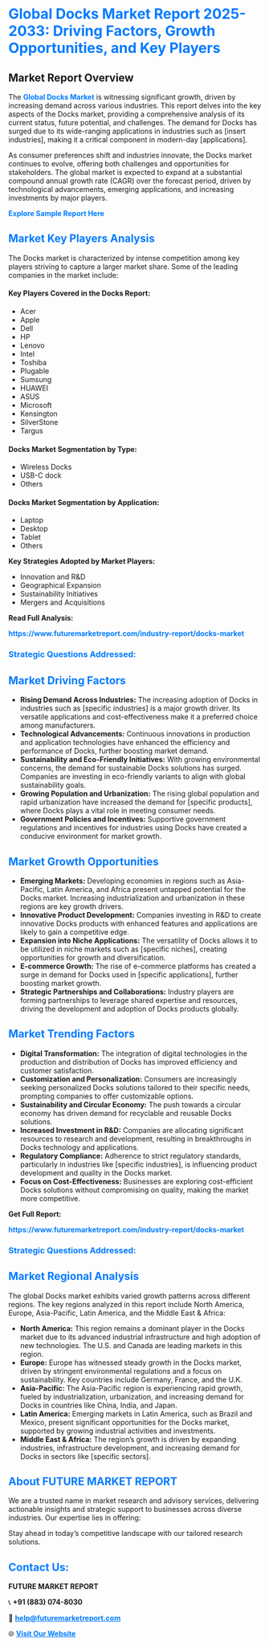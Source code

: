 <h1 style="color: #007BFF;">Global Docks Market Report 2025-2033: Driving Factors, Growth Opportunities, and Key Players</h1>

<section id="overview">
<h2>Market Report Overview</h2>
<p>The <a href="https://www.futuremarketreport.com/industry-report/docks-market" style="color: #007BFF; text-decoration: none;"><strong>Global Docks Market</strong></a> is witnessing significant growth, driven by increasing demand across various industries. This report delves into the key aspects of the Docks market, providing a comprehensive analysis of its current status, future potential, and challenges. The demand for Docks has surged due to its wide-ranging applications in industries such as [insert industries], making it a critical component in modern-day [applications].</p>
<p>As consumer preferences shift and industries innovate, the Docks market continues to evolve, offering both challenges and opportunities for stakeholders. The global market is expected to expand at a substantial compound annual growth rate (CAGR) over the forecast period, driven by technological advancements, emerging applications, and increasing investments by major players.</p>
</section>

<section id="overview">
<p><a href="https://www.futuremarketreport.com/request-sample/reportId=60790" style="color: #007BFF; text-decoration: none;"><strong>Explore Sample Report Here</strong></a></p>
</section>

<section id="key-players">
<h2 style="color: #007BFF;">Market Key Players Analysis</h2>
<p>The Docks market is characterized by intense competition among key players striving to capture a larger market share. Some of the leading companies in the market include:</p>
<h4>Key Players Covered in the Docks Report:</h4>
<ul><li>Acer</li><li>Apple</li><li>Dell</li><li>HP</li><li>Lenovo</li><li>Intel</li><li>Toshiba</li><li>Plugable</li><li>Sumsung</li><li>HUAWEI</li><li>ASUS</li><li>Microsoft</li><li>Kensington</li><li>SilverStone</li><li>Targus</li></ul>
<h4>Docks Market Segmentation by Type:</h4>
<ul><li>Wireless Docks</li><li>USB-C dock</li><li>Others</li></ul>

<h4>Docks Market Segmentation by Application:</h4>
<ul><li>Laptop</li><li>Desktop</li><li>Tablet</li><li>Others</li></ul>
<p><strong>Key Strategies Adopted by Market Players:</strong></p>
<ul>
<li>Innovation and R&D</li>
<li>Geographical Expansion</li>
<li>Sustainability Initiatives</li>
<li>Mergers and Acquisitions</li>
</ul>
</section>

<section>
<p><strong>Read Full Analysis: </strong></p><a href="https://www.futuremarketreport.com/industry-report/docks-market" style="color: #007BFF; text-decoration: none;"><strong>https://www.futuremarketreport.com/industry-report/docks-market</strong></a>
<h3 style="color: #007BFF;">Strategic Questions Addressed:</h3>
</section>

<section id="driving-factors">
<h2 style="color: #007BFF;">Market Driving Factors</h2>
<ul>
<li><strong>Rising Demand Across Industries:</strong> The increasing adoption of Docks in industries such as [specific industries] is a major growth driver. Its versatile applications and cost-effectiveness make it a preferred choice among manufacturers.</li>
<li><strong>Technological Advancements:</strong> Continuous innovations in production and application technologies have enhanced the efficiency and performance of Docks, further boosting market demand.</li>
<li><strong>Sustainability and Eco-Friendly Initiatives:</strong> With growing environmental concerns, the demand for sustainable Docks solutions has surged. Companies are investing in eco-friendly variants to align with global sustainability goals.</li>
<li><strong>Growing Population and Urbanization:</strong> The rising global population and rapid urbanization have increased the demand for [specific products], where Docks plays a vital role in meeting consumer needs.</li>
<li><strong>Government Policies and Incentives:</strong> Supportive government regulations and incentives for industries using Docks have created a conducive environment for market growth.</li>
</ul>
</section>

<section id="growth-opportunities">
<h2 style="color: #007BFF;">Market Growth Opportunities</h2>
<ul>
<li><strong>Emerging Markets:</strong> Developing economies in regions such as Asia-Pacific, Latin America, and Africa present untapped potential for the Docks market. Increasing industrialization and urbanization in these regions are key growth drivers.</li>
<li><strong>Innovative Product Development:</strong> Companies investing in R&D to create innovative Docks products with enhanced features and applications are likely to gain a competitive edge.</li>
<li><strong>Expansion into Niche Applications:</strong> The versatility of Docks allows it to be utilized in niche markets such as [specific niches], creating opportunities for growth and diversification.</li>
<li><strong>E-commerce Growth:</strong> The rise of e-commerce platforms has created a surge in demand for Docks used in [specific applications], further boosting market growth.</li>
<li><strong>Strategic Partnerships and Collaborations:</strong> Industry players are forming partnerships to leverage shared expertise and resources, driving the development and adoption of Docks products globally.</li>
</ul>
</section>

<section id="trending-factors">
<h2 style="color: #007BFF;">Market Trending Factors</h2>
<ul>
<li><strong>Digital Transformation:</strong> The integration of digital technologies in the production and distribution of Docks has improved efficiency and customer satisfaction.</li>
<li><strong>Customization and Personalization:</strong> Consumers are increasingly seeking personalized Docks solutions tailored to their specific needs, prompting companies to offer customizable options.</li>
<li><strong>Sustainability and Circular Economy:</strong> The push towards a circular economy has driven demand for recyclable and reusable Docks solutions.</li>
<li><strong>Increased Investment in R&D:</strong> Companies are allocating significant resources to research and development, resulting in breakthroughs in Docks technology and applications.</li>
<li><strong>Regulatory Compliance:</strong> Adherence to strict regulatory standards, particularly in industries like [specific industries], is influencing product development and quality in the Docks market.</li>
<li><strong>Focus on Cost-Effectiveness:</strong> Businesses are exploring cost-efficient Docks solutions without compromising on quality, making the market more competitive.</li>
</ul>
</section>

<section>
<p><strong>Get Full Report: </strong></p><a href="https://www.futuremarketreport.com/industry-report/docks-market" style="color: #007BFF; text-decoration: none;"><strong>https://www.futuremarketreport.com/industry-report/docks-market</strong></a>
<h3 style="color: #007BFF;">Strategic Questions Addressed:</h3>
</section>


<section id="regional-analysis">
<h2 style="color: #007BFF;">Market Regional Analysis</h2>
<p>The global Docks market exhibits varied growth patterns across different regions. The key regions analyzed in this report include North America, Europe, Asia-Pacific, Latin America, and the Middle East & Africa:</p>
<ul>
<li><strong>North America:</strong> This region remains a dominant player in the Docks market due to its advanced industrial infrastructure and high adoption of new technologies. The U.S. and Canada are leading markets in this region.</li>
<li><strong>Europe:</strong> Europe has witnessed steady growth in the Docks market, driven by stringent environmental regulations and a focus on sustainability. Key countries include Germany, France, and the U.K.</li>
<li><strong>Asia-Pacific:</strong> The Asia-Pacific region is experiencing rapid growth, fueled by industrialization, urbanization, and increasing demand for Docks in countries like China, India, and Japan.</li>
<li><strong>Latin America:</strong> Emerging markets in Latin America, such as Brazil and Mexico, present significant opportunities for the Docks market, supported by growing industrial activities and investments.</li>
<li><strong>Middle East & Africa:</strong> The region’s growth is driven by expanding industries, infrastructure development, and increasing demand for Docks in sectors like [specific sectors].</li>
</ul>
</section>

<footer>
<h2 style="color: #007BFF;">About FUTURE MARKET REPORT</h2>
<p>We are a trusted name in market research and advisory services, delivering actionable insights and strategic support to businesses across diverse industries. Our expertise lies in offering:</p>

<p>Stay ahead in today’s competitive landscape with our tailored research solutions.</p>

<h2 style="color: #007BFF;">Contact Us:</h2>
<p><strong>FUTURE MARKET REPORT</strong></p>
<p>📞 <strong>+91 (883) 074-8030</strong></p>
<p>📧 <strong><a href="mailto:help@futuremarketreport.com" style="color: #007BFF;">help@futuremarketreport.com</a></strong></p>
<p>🌐 <strong><a href="https://www.futuremarketreport.com/" style="color: #007BFF;">Visit Our Website</a></strong></p>
</footer>